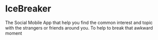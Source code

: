 # IceBreaker
The Social Mobile App that help you find  the common interest and topic with the strangers or friends around you. To help to break that awkward moment 

